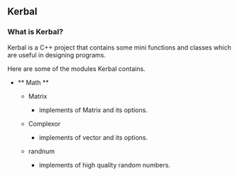 ## Kerbal ##

### What is Kerbal? ###
 Kerbal is a C++ project that contains some mini functions and classes
which are useful in designing programs.

 Here are some of the modules Kerbal contains.

- ** Math **
    - Matrix
        - implements of Matrix and its options.
		
    - Complexor
        - implements of vector and its options.

    - randnum
        - implements of high quality random numbers.
        
